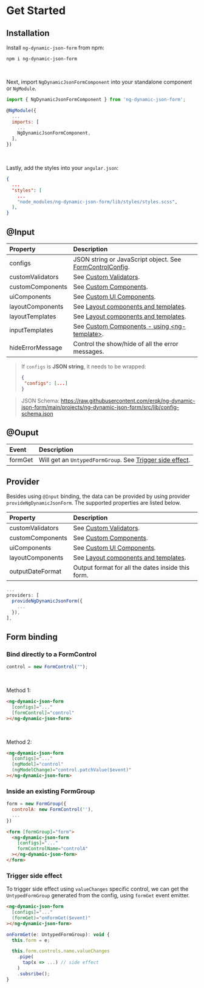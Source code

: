# Get Started

## Installation

Install `ng-dynamic-json-form` from npm:

```
npm i ng-dynamic-json-form
```

<br>

Next, import `NgDynamicJsonFormComponent` into your standalone component or `NgModule`.

```javascript
import { NgDynamicJsonFormComponent } from 'ng-dynamic-json-form';

@NgModule({
  ...
  imports: [
    ...
    NgDynamicJsonFormComponent,
  ],
})
```

<br>

Lastly, add the styles into your `angular.json`:

```json
{
  ...
  "styles": [
    ...
    "node_modules/ng-dynamic-json-form/lib/styles/styles.scss",
  ],
}
```

[FormControlConfig]: ../../v5/form-control-config/form-control-config_en.md
[Custom Validators]: ../../v5/validators/validators_en.md#custom-validators
[Custom Components]: ../../v5/custom-components/custom-components_en.md
[Custom UI Components]: ../../v5/custom-components/custom-components_en.md#custom-ui-components
[Layout components and templates]: ../../v5/styling/styling_en.md#layout-components-and-templates
[Custom Components - using &lt;ng-template&gt;]: ../../v5/custom-components/custom-components_en.md#using-ng-template

## @Input

| Property         | Description                                                |
| :--------------- | :--------------------------------------------------------- |
| configs          | JSON string or JavaScript object. See [FormControlConfig]. |
| customValidators | See [Custom Validators].                                   |
| customComponents | See [Custom Components].                                   |
| uiComponents     | See [Custom UI Components].                                |
| layoutComponents | See [Layout components and templates].                     |
| layoutTemplates  | See [Layout components and templates].                     |
| inputTemplates   | See [Custom Components - using &lt;ng-template&gt;].       |
| hideErrorMessage | Control the show/hide of all the error messages.           |

> If `configs` is **JSON string**, it needs to be wrapped:
>
> ```json
> {
>  "configs": [...]
> }
> ```

> JSON Schema: https://raw.githubusercontent.com/erqk/ng-dynamic-json-form/main/projects/ng-dynamic-json-form/src/lib/config-schema.json

## @Ouput

| Event   | Description                                                                      |
| :------ | :------------------------------------------------------------------------------- |
| formGet | Will get an `UntypedFormGroup`. See [Trigger side effect](#trigger-side-effect). |

## Provider

Besides using `@Input` binding, the data can be provided by using provider `provideNgDynamicJsonForm`. The supported properties are listed below.

| Property         | Description                                       |
| :--------------- | :------------------------------------------------ |
| customValidators | See [Custom Validators].                          |
| customComponents | See [Custom Components].                          |
| uiComponents     | See [Custom UI Components].                       |
| layoutComponents | See [Layout components and templates].            |
| outputDateFormat | Output format for all the dates inside this form. |

```javascript
...
providers: [
  provideNgDynamicJsonForm({
    ...
  }),
],
```

## Form binding

### Bind directly to a FormControl

```javascript
control = new FormControl("");
```

<br>

Method 1:

<!-- prettier-ignore -->
```html
<ng-dynamic-json-form
  [configs]="..."
  [formControl]="control"
></ng-dynamic-json-form>
```

<br>

Method 2:

<!-- prettier-ignore -->
```html
<ng-dynamic-json-form
  [configs]="..."
  [ngModel]="control"
  (ngModelChange)="control.patchValue($event)"
></ng-dynamic-json-form>
```

### Inside an existing FormGroup

```javascript
form = new FormGroup({
  controlA: new FormControl(''),
  ...
})
```

<!-- prettier-ignore -->
```html
<form [formGroup]="form">
  <ng-dynamic-json-form
    [configs]="..."
    formControlName="controlA"
  ></ng-dynamic-json-form>
</form>
```

### Trigger side effect

To trigger side effect using `valueChanges` specific control, we can get the `UntypedFormGroup` generated from the config, using `formGet` event emitter.

<!-- prettier-ignore -->
```html
<ng-dynamic-json-form
  [configs]="..."
  (formGet)="onFormGet($event)"
></ng-dynamic-json-form>
```

```javascript
onFormGet(e: UntypedFormGroup): void {
  this.form = e;

  this.form.controls.name.valueChanges
    .pipe(
      tap(x => ...) // side effect
    )
    .subsribe();
}
```
